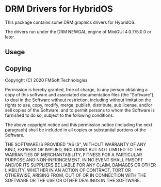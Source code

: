 # DRM Drivers for HybridOS

This package contains some DRM graphics drivers for HybridOS.

The drivers run under the DRM NEWGAL engine of MiniGUI 4.0.7/5.0.0
or later.

## Usage



## Copying

Copyright (C) 2020 FMSoft Technologies

Permission is hereby granted, free of charge, to any person obtaining a
copy of this software and associated documentation files (the
"Software"), to deal in the Software without restriction, including
without limitation the rights to use, copy, modify, merge, publish,
distribute, sub license, and/or sell copies of the Software, and to
permit persons to whom the Software is furnished to do so, subject to
the following conditions:

The above copyright notice and this permission notice (including the
next paragraph) shall be included in all copies or substantial portions
of the Software.

THE SOFTWARE IS PROVIDED "AS IS", WITHOUT WARRANTY OF ANY KIND, EXPRESS
OR IMPLIED, INCLUDING BUT NOT LIMITED TO THE WARRANTIES OF
MERCHANTABILITY, FITNESS FOR A PARTICULAR PURPOSE AND NON-INFRINGEMENT.
IN NO EVENT SHALL FMSOFT AND/OR ITS SUPPLIERS BE LIABLE FOR
ANY CLAIM, DAMAGES OR OTHER LIABILITY, WHETHER IN AN ACTION OF CONTRACT,
TORT OR OTHERWISE, ARISING FROM, OUT OF OR IN CONNECTION WITH THE
SOFTWARE OR THE USE OR OTHER DEALINGS IN THE SOFTWARE.
